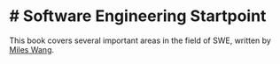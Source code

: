 # # Software Engineering Startpoint

This book covers several important areas in the field of SWE,
 written by [Miles Wang](https://www.linkedin.com/in/miles-wang-177127293/).